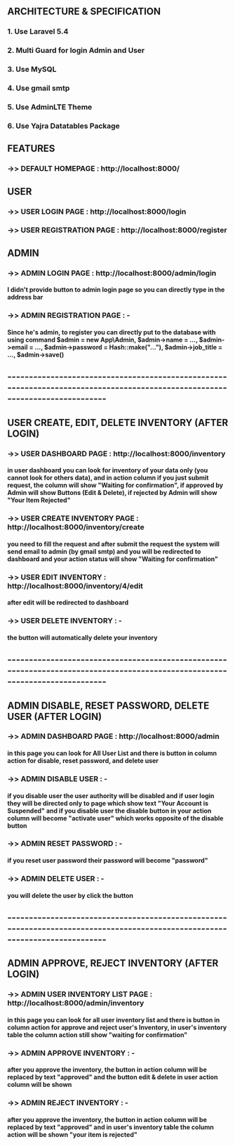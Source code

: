 ## ARCHITECTURE & SPECIFICATION
### 1. Use Laravel 5.4
### 2. Multi Guard for login Admin and User
### 3. Use MySQL
### 4. Use gmail smtp
### 5. Use AdminLTE Theme
### 6. Use Yajra Datatables Package

## FEATURES

### ->> DEFAULT HOMEPAGE : http://localhost:8000/

## USER
### ->> USER LOGIN PAGE : http://localhost:8000/login
### ->> USER REGISTRATION PAGE : http://localhost:8000/register

## ADMIN
### ->> ADMIN LOGIN PAGE : http://localhost:8000/admin/login
#### I didn't provide button to admin login page so you can directly type in the address bar

### ->> ADMIN REGISTRATION PAGE : -
#### Since he's admin, to register you can directly put to the database with using command $admin = new App\Admin, $admin->name = ..., $admin->email = ..., $admin->password = Hash::make("..."), $admin->job_title = ..., $admin->save()

## -----------------------------------------------------------------------------------------------------------------------------
## USER CREATE, EDIT, DELETE INVENTORY (AFTER LOGIN)

### ->> USER DASHBOARD PAGE : http://localhost:8000/inventory
#### in user dashboard you can look for inventory of your data only (you cannot look for others data), and in action column if you just submit request, the column will show "Waiting for confirmation", if approved by Admin will show Buttons (Edit & Delete), if rejected by Admin will show "Your Item Rejected"

### ->> USER CREATE INVENTORY PAGE : http://localhost:8000/inventory/create
#### you need to fill the request and after submit the request the system will send email to admin (by gmail smtp) and you will be redirected to dashboard and your action status will show "Waiting for confirmation"

### ->> USER EDIT INVENTORY : http://localhost:8000/inventory/4/edit
#### after edit will be redirected to dashboard

### ->> USER DELETE INVENTORY : -
#### the button will automatically delete your inventory

## -----------------------------------------------------------------------------------------------------------------------------
## ADMIN DISABLE, RESET PASSWORD, DELETE USER (AFTER LOGIN)

### ->> ADMIN DASHBOARD PAGE : http://localhost:8000/admin
#### in this page you can look for All User List and there is button in column action for disable, reset password, and delete user

### ->> ADMIN DISABLE USER : -
#### if you disable user the user authority will be disabled and if user login they will be directed only to page which show text "Your Account is Suspended" and if you disable user the disable button in your action column will become "activate user" which works opposite of the disable button

### ->> ADMIN RESET PASSWORD : -
#### if you reset user password their password will become "password"

### ->> ADMIN DELETE USER : -
#### you will delete the user by click the button

## -----------------------------------------------------------------------------------------------------------------------------
## ADMIN APPROVE, REJECT INVENTORY (AFTER LOGIN)

### ->> ADMIN USER INVENTORY LIST PAGE : http://localhost:8000/admin/inventory
#### in this page you can look for all user inventory list and there is button in column action for approve and reject user's Inventory, in user's inventory table the column action still show "waiting for confirmation"

### ->> ADMIN APPROVE INVENTORY : -
#### after you approve the inventory, the button in action column will be replaced by text "approved" and the button edit & delete in user action column will be shown

### ->> ADMIN REJECT INVENTORY : -
#### after you approve the inventory, the button in action column will be replaced by text "approved" and in user's inventory table the column action will be shown "your item is rejected"





